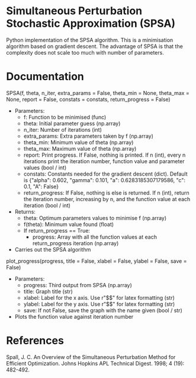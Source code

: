 # Simultaneous Perturbation Stochastic Approximation (SPSA)
Python implementation of the SPSA algorithm. This is a minimisation algorithm based on gradient descent. The advantage of SPSA is that the complexity does not scale too much with number of parameters.

# Documentation
SPSA(f, theta, n_iter, extra_params = False, theta_min = None, theta_max = None, report = False, constats = constats, return_progress = False)
- Parameters:
  - f: Function to be minimised (func)
  - theta: Initial parameter guess (np.array)
  - n_iter: Number of iterations (int)
  - extra_params: Extra parameters taken by f (np.array)
  - theta_min: Minimum value of theta (np.array)
  - theta_max: Maximum value of theta (np.array)
  - report: Print progress. If False, nothing is printed. If n (int), every n iterations print the iteration number, function value and parameter values (bool / int)
  - constats: Constants needed for the gradient descent (dict). Default is {"alpha": 0.602, "gamma": 0.101, "a": 0.6283185307179586, "c": 0.1, "A": False}
  - return_progress: If False, nothing is else is returned. If n (int), return the iteration number, increasing by n, and the function value at each iteration (bool / int)
- Returns:
  - theta: Optimum parameters values to minimise f (np.array)
  - f(theta): Minimum value found (float)
  - If return_progress == True:
    - progress: Array with all the function values at each return_progress iteration (np.array)
- Carries out the SPSA algorithm
  
  
plot_progress(progress, title = False, xlabel = False, ylabel = False, save = False)
- Parameters:
  - progress: Third output from SPSA (np.array)
  - title: Graph title (str)
  - xlabel: Label for the x axis. Use r"$$" for latex formatting (str)
  - ylabel: Label for the y axis. Use r"$$" for latex formatting (str)
  - save: If not False, save the graph with the name given (bool / str)
- Plots the function value against iteration number

# References
Spall, J. C. An Overview of the Simultaneous Perturbation Method
for Efficient Optimization. Johns Hopkins APL Technical Digest. 1998; 4 (19): 482-492.
